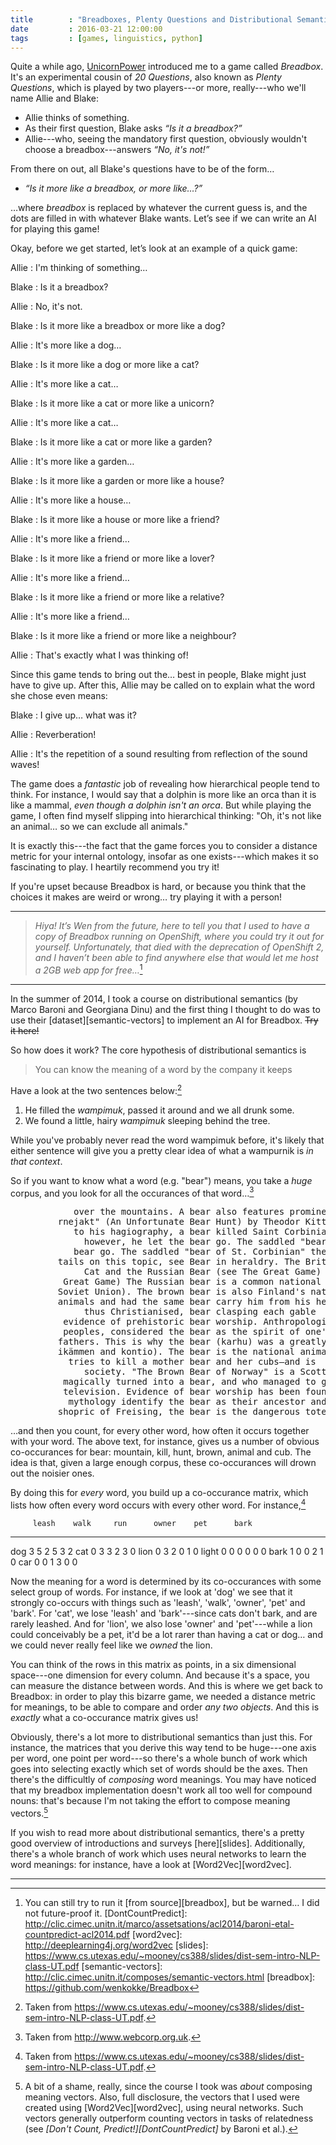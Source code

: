 ```yaml
---
title        : "Breadboxes, Plenty Questions and Distributional Semantics"
date         : 2016-03-21 12:00:00
tags         : [games, linguistics, python]
---
```


Quite a while ago, [UnicornPower](https://github.com/UnicornPower) introduced me to a game called *Breadbox*. It's an experimental cousin of *20 Questions*, also known as *Plenty Questions*, which is played by two players---or more, really---who we'll name Allie and Blake:

  - Allie thinks of something.
  - As their first question, Blake asks *“Is it a breadbox?”*
  - Allie---who, seeing the mandatory first question, obviously wouldn't choose a breadbox---answers *“No, it's not!”*

From there on out, all Blake's questions have to be of the form…

  - *“Is it more like a breadbox, or more like…?”*

…where *breadbox* is replaced by whatever the current guess is, and the dots are filled in with whatever Blake wants. Let’s see if we can write an AI for playing this game!

<!--more-->

Okay, before we get started, let’s look at an example of a quick game:

Allie
: I'm thinking of something…

Blake
: Is it a breadbox?

Allie
: No, it's not.

Blake
: Is it more like a breadbox or more like a dog?

Allie
: It's more like a dog…

Blake
: Is it more like a dog or more like a cat?

Allie
: It's more like a cat…

Blake
: Is it more like a cat or more like a unicorn?

Allie
: It's more like a cat…

Blake
: Is it more like a cat or more like a garden?

Allie
: It's more like a garden…

Blake
: Is it more like a garden or more like a house?

Allie
: It's more like a house…

Blake
: Is it more like a house or more like a friend?

Allie
: It's more like a friend…

Blake
: Is it more like a friend or more like a lover?

Allie
: It's more like a friend…

Blake
: Is it more like a friend or more like a relative?

Allie
: It's more like a friend…

Blake
: Is it more like a friend or more like a neighbour?

Allie
: That's exactly what I was thinking of!

Since this game tends to bring out the… best in people, Blake might
just have to give up. After this, Allie may be called on to explain
what the word she chose even means:

Blake
: I give up… what was it?

Allie
: Reverberation!

Allie
: It's the repetition of a sound resulting from reflection of the sound waves!

The game does a *fantastic* job of revealing how hierarchical people tend to think. For instance, I would say that a dolphin is more like an orca than it is like a mammal, *even though a dolphin isn't an orca*. But while playing the game, I often find myself slipping into hierarchical thinking: "Oh, it's not like an animal… so we can exclude all animals."

It is exactly this---the fact that the game forces you to consider a distance metric for your internal ontology, insofar as one exists---which makes it so fascinating to play. I heartily recommend you try it!

If you're upset because Breadbox is hard, or because you think that the choices it makes are weird or wrong… try playing it with a person!

---

> *Hiya! It’s Wen from the future, here to tell you that I used to have a copy of Breadbox running on OpenShift, where you could try it out for yourself. Unfortunately, that died with the deprecation of OpenShift 2, and I haven’t been able to find anywhere else that would let me host a 2GB web app for free…*[^source]

---

In the summer of 2014, I took a course on distributional semantics (by Marco Baroni and Georgiana Dinu) and the first thing I thought to do was to use their [dataset][semantic-vectors] to implement an AI for Breadbox. ~~Try it here!~~

So how does it work? The core hypothesis of distributional semantics is

> You can know the meaning of a word by the company it keeps

Have a look at the two sentences below:[^wampimuk]

 1. He filled the *wampimuk*, passed it around and we all drunk some.
 2. We found a little, hairy *wampimuk* sleeping behind the tree.

While you've probably never read the word wampimuk before, it's likely that either sentence will give you a pretty clear idea of what a wampurnik is *in that context*.

So if you want to know what a word (e.g. "bear") means, you take a *huge* corpus, and you look for all the occurances of that word…[^webcorp]

<pre style="margin-left: 3em;">
       over the mountains. A <a style="color:dark-orange;">bear</a> also features prominentl
    rnejakt" (An Unfortunate <a style="color:dark-orange;">Bear</a> Hunt) by Theodor Kittels
       to his hagiography, a <a style="color:dark-orange;">bear</a> killed Saint Corbinian's
         however, he let the <a style="color:dark-orange;">bear</a> go. The saddled "bear
       bear go. The saddled "<a style="color:dark-orange;">bear</a> of St. Corbinian" the
    tails on this topic, see <a style="color:dark-orange;">Bear</a> in heraldry. The British
         Cat and the Russian <a style="color:dark-orange;">Bear</a> (see The Great Game)
     Great Game) The Russian <a style="color:dark-orange;">bear</a> is a common national
    Soviet Union). The brown <a style="color:dark-orange;">bear</a> is also Finland's nation
    animals and had the same <a style="color:dark-orange;">bear</a> carry him from his hermi
         thus Christianised, <a style="color:dark-orange;">bear</a> clasping each gable
     evidence of prehistoric <a style="color:dark-orange;">bear</a> worship. Anthropologists
     peoples, considered the <a style="color:dark-orange;">bear</a> as the spirit of one's
    fathers. This is why the <a style="color:dark-orange;">bear</a> (karhu) was a greatly
    ikämmen and kontio). The <a style="color:dark-orange;">bear</a> is the national animal
      tries to kill a mother <a style="color:dark-orange;">bear</a> and her cubs—and is
         society. "The Brown <a style="color:dark-orange;">Bear</a> of Norway" is a Scottish
     magically turned into a <a style="color:dark-orange;">bear</a>, and who managed to get
     television. Evidence of <a style="color:dark-orange;">bear</a> worship has been found
      mythology identify the <a style="color:dark-orange;">bear</a> as their ancestor and
    shopric of Freising, the <a style="color:dark-orange;">bear</a> is the dangerous totem
</pre>

…and then you count, for every other word, how often it occurs together with your word. The above text, for instance, gives us a number of obvious co-occurances for bear: mountain, kill, hunt, brown, animal and cub. The idea is that, given a large enough corpus, these co-occurances will drown out the noisier ones.

By doing this for *every* word, you build up a co-occurance matrix, which lists how often every word occurs with every other word. For instance,[^wampimuk]

         leash    walk     run      owner    pet      bark
-------  -------  -------  -------  -------  -------  -------
dog      3        5        2        5        3        2
cat      0        3        3        2        3        0
lion     0        3        2        0        1        0
light    0        0        0        0        0        0
bark     1        0        0        2        1        0
car      0        0        1        3        0        0

Now the meaning for a word is determined by its co-occurances with some select group of words. For instance, if we look at 'dog' we see that it strongly co-occurs with things such as 'leash', 'walk', 'owner', 'pet' and 'bark'. For 'cat', we lose 'leash' and 'bark'---since cats don't bark, and are rarely leashed. And for 'lion', we also lose 'owner' and 'pet'---while a lion could conceivably be a pet, it'd be a lot rarer than having a cat or dog… and we could never really feel like we *owned* the lion.

You can think of the rows in this matrix as points, in a six dimensional space---one dimension for every column. And because it's a space, you can measure the distance between words. And this is where we get back to Breadbox: in order to play this bizarre game, we needed a distance metric for meanings, to be able to compare and order *any two objects*. And this is *exactly* what a co-occurance matrix gives us!

Obviously, there's a lot more to distributional semantics than just this. For instance, the matrices that you derive this way tend to be huge---one axis per word, one point per word---so there's a whole bunch of work which goes into selecting exactly which set of words should be the axes. Then there's the difficultly of *composing* word meanings. You may have noticed that my breadbox implementation doesn't work all too well for compound nouns: that's because I'm not taking the effort to compose meaning vectors.[^abitofashame]

If you wish to read more about distributional semantics, there's a pretty good overview of introductions and surveys [here][slides]. Additionally, there's a whole branch of work which uses neural networks to learn the word meanings: for instance, have a look at [Word2Vec][word2vec].

---

[^source]: You can still try to run it [from source][breadbox], but be warned… I did not future-proof it.
[DontCountPredict]: http://clic.cimec.unitn.it/marco/assetsations/acl2014/baroni-etal-countpredict-acl2014.pdf
[word2vec]: http://deeplearning4j.org/word2vec
[slides]: https://www.cs.utexas.edu/~mooney/cs388/slides/dist-sem-intro-NLP-class-UT.pdf
[semantic-vectors]: http://clic.cimec.unitn.it/composes/semantic-vectors.html
[breadbox]: https://github.com/wenkokke/Breadbox
[^wampimuk]: Taken from <https://www.cs.utexas.edu/~mooney/cs388/slides/dist-sem-intro-NLP-class-UT.pdf>.
[^webcorp]: Taken from <http://www.webcorp.org.uk>.
[^abitofashame]: A bit of a shame, really, since the course I took was *about* composing meaning vectors. Also, full disclosure, the vectors that I used were created using [Word2Vec][word2vec], using neural networks. Such vectors generally outperform counting vectors in tasks of relatedness (see *[Don't Count, Predict!][DontCountPredict]* by Baroni et al.).
